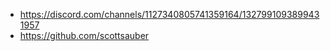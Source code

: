 - https://discord.com/channels/1127340805741359164/1327991093899431957
- https://github.com/scottsauber
